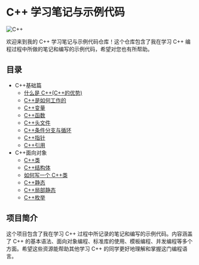 # C++ 学习笔记与示例代码

![C++](https://img.shields.io/badge/C++-Learning-blue.svg)

欢迎来到我的 C++ 学习笔记与示例代码仓库！这个仓库包含了我在学习 C++ 编程过程中所做的笔记和编写的示例代码，希望对您也有所帮助。

## 目录

- C++基础篇
  - [什么是 C++(C++的优势)](docs/什么是C++.markdown)
  - [C++是如何工作的](docs/C++是如何工作的.md)
  - [C++变量](docs/C++变量.md)
  - [C++函数](docs/C++函数.md)
  - [C++头文件](docs/C++头文件.md)
  - [C++条件分支与循环](docs/C++条件分支与循环.md)
  - [C++指针](docs/C++指针.md)
  - [C++引用](docs/C++引用.md)
- C++面向对象
  - [C++类](docs/C++类.md)
  - [C++结构体](docs/C++结构体.md)
  - [如何写一个 C++类](docs/如何写一个C++类.md)
  - [C++静态](docs/C++静态.md)
  - [C++局部静态](docs/C++局部静态.md)
  - [C++枚举](docs/C++枚举.md)

## 项目简介

这个项目包含了我在学习 C++ 过程中所记录的笔记和编写的示例代码。内容涵盖了 C++ 的基本语法、面向对象编程、标准库的使用、模板编程、并发编程等多个方面。希望这些资源能帮助其他学习 C++ 的同学更好地理解和掌握这门编程语言。
